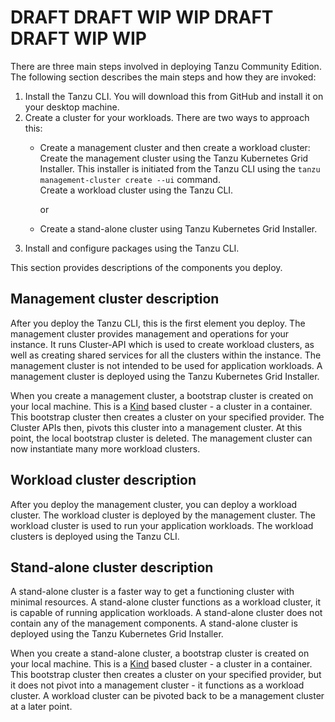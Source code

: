 # DRAFT DRAFT WIP WIP DRAFT DRAFT WIP WIP  

There are three main steps involved in deploying Tanzu Community Edition. The following section describes the main steps and how they are invoked: 

1. Install the Tanzu CLI.
   You will download this from GitHub and install it on your desktop machine.
2. Create a cluster for your workloads. There are two ways to approach this:  
    - Create a management cluster and then create a workload cluster:  
       Create the management cluster using the Tanzu Kubernetes Grid Installer. This installer is initiated from the Tanzu CLI using the ``tanzu management-cluster create --ui`` command.  
       Create a workload cluster using the Tanzu CLI.   
         
       or  
      
    - Create a stand-alone cluster using Tanzu Kubernetes Grid Installer.
4. Install and configure packages using the Tanzu CLI.




This section provides descriptions of the components you deploy.


## Management cluster description
After you deploy the Tanzu CLI, this is the first element you deploy. The management cluster provides management and operations for your instance. It runs Cluster-API which is used to create workload clusters, as well as creating shared services for all the clusters within the instance.  The management cluster is not intended to be used for application workloads. A management cluster is deployed using the Tanzu Kubernetes Grid Installer.

When you create a management cluster, a bootstrap cluster is created on your local machine. This is a [Kind](https://kind.sigs.k8s.io/)  based cluster -  a cluster in a container.  This bootstrap cluster then creates a cluster on your specified provider. The Cluster APIs then, pivots this cluster into a management cluster. 
At this point, the local bootstrap cluster is deleted.  The management cluster can now instantiate many more workload clusters. 

## Workload cluster description

After you deploy the management cluster, you can deploy a workload cluster. The workload cluster is deployed by the management cluster. The workload cluster is used to run your application workloads. The workload clusters is deployed using the Tanzu CLI.

## Stand-alone cluster description
A stand-alone cluster is a faster way to get a functioning cluster with minimal resources. A stand-alone cluster functions as a workload cluster, it is capable of running application workloads. A stand-alone cluster does not contain any of the management components.  A stand-alone cluster is deployed using the Tanzu Kubernetes Grid Installer.

When you create a stand-alone cluster, a bootstrap cluster is created on your local machine. This is a [Kind](https://kind.sigs.k8s.io/)  based cluster -  a cluster in a container.  This bootstrap cluster then creates a cluster on your specified provider, but it does not pivot into a management cluster - it functions as a workload cluster.  A workload cluster can be pivoted back to be a management cluster at a later point.

